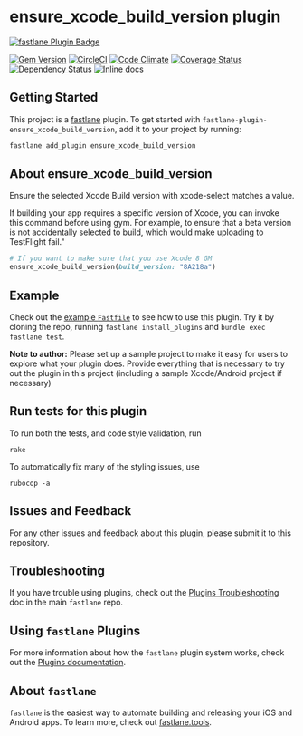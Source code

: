 # ensure_xcode_build_version plugin

[![fastlane Plugin Badge](https://rawcdn.githack.com/fastlane/fastlane/master/fastlane/assets/plugin-badge.svg)](https://rubygems.org/gems/fastlane-plugin-ensure_xcode_build_version)

[![Gem Version](https://badge.fury.io/rb/fastlane-plugin-ensure_xcode_build_version.svg)](https://badge.fury.io/rb/fastlane-plugin-ensure_xcode_build_version)
[![CircleCI](https://circleci.com/gh/nafu/fastlane-plugin-ensure_xcode_build_version.svg?style=svg)](https://circleci.com/gh/nafu/fastlane-plugin-ensure_xcode_build_version)
[![Code Climate](https://codeclimate.com/github/nafu/fastlane-plugin-ensure_xcode_build_version/badges/gpa.svg)](https://codeclimate.com/github/nafu/fastlane-plugin-ensure_xcode_build_version)
[![Coverage Status](https://coveralls.io/repos/github/nafu/fastlane-plugin-ensure_xcode_build_version/badge.svg?branch=master)](https://coveralls.io/github/nafu/fastlane-plugin-ensure_xcode_build_version?branch=master)
[![Dependency Status](https://gemnasium.com/badges/github.com/nafu/fastlane-plugin-ensure_xcode_build_version.svg)](https://gemnasium.com/github.com/nafu/fastlane-plugin-ensure_xcode_build_version)
[![Inline docs](http://inch-ci.org/github/nafu/fastlane-plugin-ensure_xcode_build_version.svg?branch=master)](http://inch-ci.org/github/nafu/fastlane-plugin-ensure_xcode_build_version)

## Getting Started

This project is a [fastlane](https://github.com/fastlane/fastlane) plugin. To get started with `fastlane-plugin-ensure_xcode_build_version`, add it to your project by running:

```bash
fastlane add_plugin ensure_xcode_build_version
```

## About ensure_xcode_build_version

Ensure the selected Xcode Build version with xcode-select matches a value.

If building your app requires a specific version of Xcode, you can invoke this command before using gym. For example, to ensure that a beta version is not accidentally selected to build, which would make uploading to TestFlight fail."

```ruby
# If you want to make sure that you use Xcode 8 GM
ensure_xcode_build_version(build_version: "8A218a")
```

## Example

Check out the [example `Fastfile`](fastlane/Fastfile) to see how to use this plugin. Try it by cloning the repo, running `fastlane install_plugins` and `bundle exec fastlane test`. 

**Note to author:** Please set up a sample project to make it easy for users to explore what your plugin does. Provide everything that is necessary to try out the plugin in this project (including a sample Xcode/Android project if necessary)

## Run tests for this plugin

To run both the tests, and code style validation, run

```
rake
```

To automatically fix many of the styling issues, use 
```
rubocop -a
```

## Issues and Feedback

For any other issues and feedback about this plugin, please submit it to this repository.

## Troubleshooting

If you have trouble using plugins, check out the [Plugins Troubleshooting](https://github.com/fastlane/fastlane/blob/master/fastlane/docs/PluginsTroubleshooting.md) doc in the main `fastlane` repo.

## Using `fastlane` Plugins

For more information about how the `fastlane` plugin system works, check out the [Plugins documentation](https://github.com/fastlane/fastlane/blob/master/fastlane/docs/Plugins.md).

## About `fastlane`

`fastlane` is the easiest way to automate building and releasing your iOS and Android apps. To learn more, check out [fastlane.tools](https://fastlane.tools).
